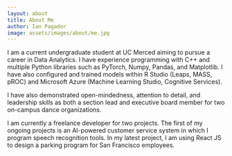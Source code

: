 ```yaml
---
layout: about
title: About Me
author: Ian Pagador
image: assets/images/about/me.jpg
---
```


I am a current undergraduate student at UC Merced aiming to pursue a career in Data Analytics. I have experience programming with C++ and multiple Python libraries such as PyTorch, Numpy, Pandas, and Matplotlib. I have also configured and trained models within R Studio (Leaps, MASS, pROC) and Microsoft Azure (Machine Learning Studio, Cognitive Services). 

I have also demonstrated open-mindedness, attention to detail, and leadership skills as both a section lead and executive board member for two on-campus dance organizations.

I am currently a freelance developer for two projects. The first of my ongoing projects is an AI-powered customer service system in which I program speech recognition tools. In my latest project, I am using React JS to design a parking program for San Francisco employees.